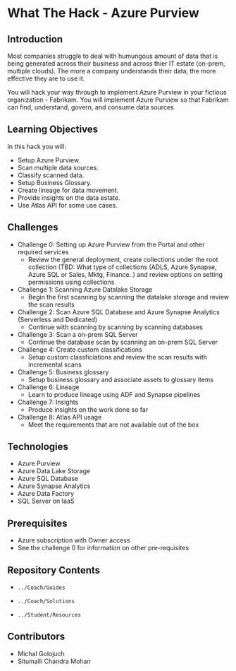 # What The Hack - Azure Purview
## Introduction
Most companies struggle to deal with humungous amount of data that is being generated across their business and across thier IT estate (on-prem, multiple clouds). The more a company understands their data, the more effective they are to use it.

You will hack your way through to implement Azure Purview in your fictious organization - Fabrikam. You will implement Azure Purview so that Fabrikam can find, understand, govern, and consume data sources

## Learning Objectives
In this hack you will:
- Setup Azure Purview.
- Scan multiple data sources.
- Classify scanned data.
- Setup Business Glossary.
- Create lineage for data movement.
- Provide insights on the data estate.
- Use Atlas API for some use cases.

## Challenges
-  Challenge 0: Setting up Azure Purview from the Portal and other required services
   -  Review the general deployment, create collections under the root collection (TBD: What type of collections (ADLS, Azure Synapse, Azure SQL or Sales, Mktg,            Finance..) and review options on setting permissions using collections
-  Challenge 1: Scanning Azure Datalake Storage
   -  Begin the first scanning by scanning the datalake storage and review the scan results
-  Challenge 2: Scan Azure SQL Database and Azure Synapse Analytics (Serverless and Dedicated)
   -  Continue with scanning by scanning by scanning databases
-  Challenge 3: Scan a on-prem SQL Server
   -  Continue the database scan by scanning an on-prem SQL Server
-  Challenge 4: Create custom classifications
   -  Setup custom classficiations and review the scan results with incremental scans
-  Challenge 5: Business glossary
   -  Setup business glossary and associate assets to glossary items
-  Challenge 6: Lineage
   -  Learn to produce lineage using ADF and Synapse pipelines
-  Challenge 7: Insights
   -  Produce insights on the work done so far
-  Challenge 8: Atlas API usage
   -  Meet the requirements that are not available out of the box

## Technologies
-  Azure Purview
-  Azure Data Lake Storage
-  Azure SQL Database
-  Azure Synapse Analytics
-  Azure Data Factory
-  SQL Server on IaaS

## Prerequisites
-  Azure subscription with Owner access
-  See the challenge 0 for information on other pre-requisites

## Repository Contents
- `../Coach/Guides`

- `../Coach/Solutions`

- `../Student/Resources`


## Contributors
- Michal Golojuch
- Situmalli Chandra Mohan
